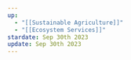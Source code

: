 ```yaml
---
up:
  - "[[Sustainable Agriculture]]"
  - "[[Ecosystem Services]]"
stardate: Sep 30th 2023
update: Sep 30th 2023
---
```

